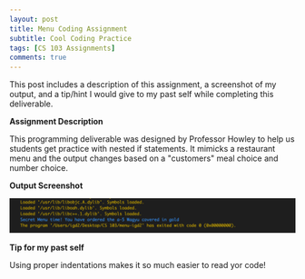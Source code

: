 ```yaml
---
layout: post
title: Menu Coding Assignment 
subtitle: Cool Coding Practice 
tags: [CS 103 Assignments]
comments: true
---
```


This post includes a description of this assignment, a screenshot of my output, and a tip/hint I would give to my past self while completing this deliverable.
 

**Assignment Description**

This programming deliverable was designed by Professor Howley to help us students get practice with nested if statements. It mimicks a restaurant menu and the output changes based on a "customers" meal choice and number choice.

**Output Screenshot**

![output](https://github.com/iangdp/iangdp.github.io/blob/master/assets/img/Screen%20Shot%202023-02-28%20at%2011.46.00%20AM.png?raw=true)

**Tip for my past self**

Using proper indentations makes it so much easier to read yor code!
